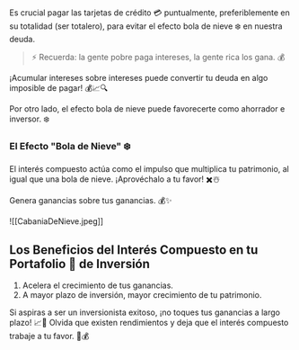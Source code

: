 
Es crucial pagar las tarjetas de crédito  💳 puntualmente, preferiblemente en su totalidad (ser totalero), para evitar el efecto bola de nieve ❄️ en nuestra deuda. 


> ⚡ Recuerda: la gente pobre paga intereses, la gente rica los gana. 💰

¡Acumular intereses sobre intereses puede convertir tu deuda en algo imposible de pagar! 💰📈🔍

Por otro lado, el efecto bola de nieve puede favorecerte como ahorrador e inversor. ❄️

### El Efecto "Bola de Nieve" ❄️

El interés compuesto actúa como el impulso que multiplica tu patrimonio, al igual que una bola de nieve. ¡Aprovéchalo a tu favor! ✖️☃️

Genera ganancias sobre tus ganancias. 💰✨

![[CabaniaDeNieve.jpeg]]

## Los Beneficios del Interés Compuesto en tu Portafolio 💼 de Inversión

1. Acelera el crecimiento de tus ganancias.
2. A mayor plazo de inversión, mayor crecimiento de tu patrimonio.

Si aspiras a ser un inversionista exitoso, ¡no toques tus ganancias a largo plazo! 📈🚀 Olvida que existen rendimientos y deja que el interés compuesto trabaje a tu favor. 💼💰













